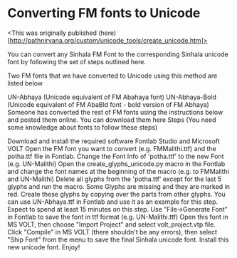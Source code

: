 Converting FM fonts to Unicode
=============================

<This was originally published (here)[http://pathnirvana.org/custom/unicode_tools/create_unicode.htm]>

You can convert any Sinhala FM Font to the corresponding Sinhala unicode font by following the set of steps outlined here.

Two FM fonts that we have converted to Unicode using this method are listed below

UN-Abhaya (Unicode equivalent of FM Abahaya font)
UN-Abhaya-Bold (Unicode equivalent of FM AbaBld font - bold version of FM Abhaya)
Someone has converted the rest of FM fonts using the instructions below and posted them online. You can download them here
Steps (You need some knowledge about fonts to follow these steps)

Download and install the required software Fontlab Studio and Microsoft VOLT
Open the FM font you want to convert (e.g. FMMalithi.ttf) and the potha.ttf file in Fontlab. Change the Font Info of 'potha.ttf' to the new Font (e.g. UN-Malithi)
Open the create_glyphs_unicode.py macro in the Fontlab and change the font names at the beginning of the macro (e.g. to FMMalithi and UN-Malithi)
Delete all glyphs from the 'potha.ttf' except for the last 5 glyphs and run the macro.
Some Glyphs are missing and they are marked in red. Create these glyphs by copying over the parts from other glyphs. You can use UN-Abhaya.ttf in Fontlab and use it as an example for this step. Expect to spend at least 15 minutes on this step.
Use "File->Generate Font" in Fontlab to save the font in ttf format (e.g. UN-Malithi.ttf)
Open this font in MS VOLT, then choose "Import Project" and select volt_project.vtp file.
Click "Compile" in MS VOLT (there shouldn't be any errors), then select "Ship Font" from the menu to save the final Sinhala unicode font.
Install this new unicode font. Enjoy!
